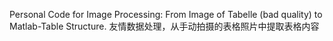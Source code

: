 Personal Code for Image Processing: From Image of Tabelle (bad quality) to Matlab-Table Structure.
友情数据处理，从手动拍摄的表格照片中提取表格内容
